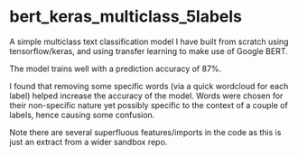 # bert_keras_multiclass_5labels
A simple multiclass text classification model I have built from scratch using tensorflow/keras, and using transfer learning to make use of Google BERT. 

The model trains well with a prediction accuracy of 87%. 

I found that removing some specific words (via a quick wordcloud for each label) helped increase the accuracy of the model. Words were chosen for their non-specific nature yet possibly specific to the context of a couple of labels, hence causing some confusion. 

Note there are several superfluous features/imports in the code as this is just an extract from a wider sandbox repo. 
